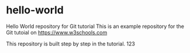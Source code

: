 # hello-world
Hello World repository for Git tutorial
This is an example repository for the Git tutoial on https://www.w3schools.com

This repository is built step by step in the tutorial. 123
